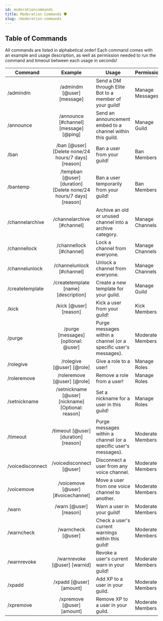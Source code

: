 ```yaml
---
id: moderationcommands
title: Moderation Commands 🛡️
slug: /moderation-commands
---
```


## Table of Commands

All commands are listed in alphabetical order! Each command comes with an example and usage description, as well as permission needed to run the command and timeout between each usage in seconds!

| Command        |    Example    |  Usage  |  Permission  |  Timeout  |
| -------------  | :-----------: | -----  |  ----------  |  -------  |
| /admindm        | /admindm [@user] [message] | Send a DM through Elite Bot to a member of your guild! | Manage Messages | N/A |
| /announce        | /announce [#channel] [message] [@ping] | Send an announcement embed to a channel within this guild. | Manage Guild | N/A |
| /ban        | /ban [@user] [Delete none/24 hours/7 days] [reason] | Ban a user from your guild! | Ban Members | N/A |
| /bantemp    | /tempban [@user] [duration] [Delete none/24 hours/7 days] [reason] | Ban a user temporarily from your guild! | Ban Members | N/A |
| /channelarchive        | /channelarchive [#channel] | Archive an old or unused channel into a archive category. | Manage Channels | N/A |
| /channellock        | /channellock [#channel] | Lock a channel from everyone. | Manage Channels | N/A |
| /channelunlock        | /channelunlock [#channel] | Unlock a channel from everyone. | Manage Channels | N/A |
| /createtemplate        | /createtemplate [name] [description] | Create a new template for your guild. | Manage Guild | N/A |
| /kick        | /kick [@user] [reason] | Kick a user from your guild! | Kick Members | N/A |
| /purge        | /purge [messages] [optional: @user] | Purge messages within a channel (or a specific user's messages). | Moderate Members | N/A |
| /rolegive        | /rolegive [@user] [@role] | Give a role to a user! | Manage Roles | N/A |
| /roleremove        | /roleremove [@user] [@role] | Remove a role from a user! | Manage Roles | N/A |
| /setnickname        | /setnickname [@user] [nickname] [Optional: reason] | Set a nickname for a user in this guild! | Manage Roles | N/A |
| /timeout        | /timeout [@user] [duration] [reason] | Purge messages within a channel (or a specific user's messages). | Moderate Members | N/A |
| /voicedisconnect        | /voicedisconnect [@user] | Disconnect a user from any voice channel. | Moderate Members | N/A |
| /voicemove        | /voicemove [@user] [#voicechannel] | Move a user from one voice channel to another. | Moderate Members | N/A |
| /warn        | /warn [@user] [reason] | Warn a user in your guild! | Moderate Members | N/A |
| /warncheck        | /warncheck [@user] | Check a user's current warnings within this guild! | Moderate Members | N/A |
| /warnrevoke        | /warnrevoke [@user] [warnid] | Revoke a user's current warn in your guild! | Moderate Members | N/A |
| /xpadd        | /xpadd [@user] [amount] | Add XP to a user in your guild. | Moderate Members | N/A |
| /xpremove        | /xpremove [@user] [amount] | Remove XP to a user in your guild. | Moderate Members | N/A |